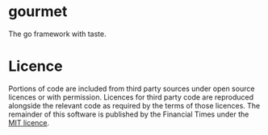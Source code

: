 # gourmet

The go framework with taste.

# Licence
Portions of code are included from third party sources under open source licences or with permission.  Licences for third party code are reproduced alongside the relevant code as required by the terms of those licences.  The remainder of this software is published by the Financial Times under the [MIT licence](http://opensource.org/licenses/MIT).

